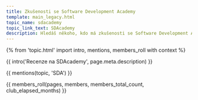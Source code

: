 ```yaml
---
title: Zkušenosti se Software Development Academy
template: main_legacy.html
topic_name: sdacademy
topic_link_text: SDAcademy
description: Hledáš někoho, kdo má zkušenosti se Software Development Academy? Vyplatí se jejich kurzy?
---
```

{% from 'topic.html' import intro, mentions, members_roll with context %}

{{ intro('Recenze na SDAcademy', page.meta.description) }}

{{ mentions(topic, 'SDA') }}

{{ members_roll(pages, members, members_total_count, club_elapsed_months) }}
